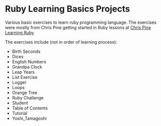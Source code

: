 # Ruby Learning Basics Projects

Various basic exercises to learn ruby programming language. The exercises were mostly from Chris Pine getting started in Ruby lessons at [Chris Pine Learning Ruby](https://pine.fm/LearnToProgram/chap_00.html)

The exercises include (not in order of learning process):
* Birth Seconds
* Dices
* English Numbers
* Grandpa Clock
* Leap Years
* List Exercise
* Logger
* Loops
* Orange Tree
* Ruby Challange
* Student
* Table of Contents
* Tutorial
* Yoshi_Tamagoshi
